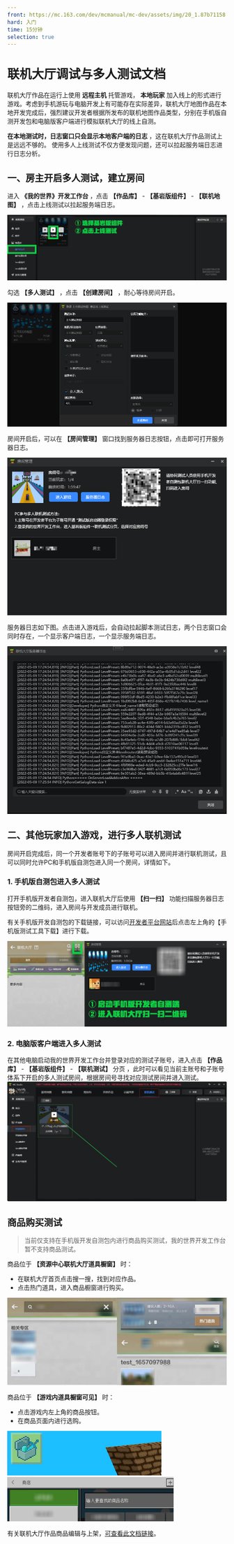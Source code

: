 ```yaml
---
front: https://mc.163.com/dev/mcmanual/mc-dev/assets/img/20_1.87b71158.png
hard: 入门
time: 15分钟
selection: true
---
```


# 联机大厅调试与多人测试文档

联机大厅作品在运行上使用 **远程主机** 托管游戏， **本地玩家** 加入线上的形式进行游戏。考虑到手机游玩与电脑开发上有可能存在实际差异，联机大厅地图作品在本地开发完成后，强烈建议开发者根据所发布的联机地图作品类型，分别在手机版自测开发包和电脑版客户端进行模拟联机大厅的线上自测。

**在本地测试时，日志窗口只会显示本地客户端的日志** ，这在联机大厅作品测试上是远远不够的。 使用多人上线测试不仅方便发现问题，还可以拉起服务端日志进行日志分析。



## 一、房主开启多人测试，建立房间
进入 **《我的世界》开发工作台** ，点击 **【作品库】** - **【基岩版组件】** - **【联机地图】** ，点击上线测试以拉起服务端日志。

![未标题-1](./images/20_0.png)

勾选 **【多人测试】** ，点击 **【创建房间】** ，耐心等待房间开启。

<img src="./images/20_1.png" alt="image-20220706213057813" style="zoom:150%;" />

房间开启后，可以在 **【房间管理】** 窗口找到服务器日志按钮，点击即可打开服务器日志。

<img src="./images/20_2.png" alt="未标题-1" style="zoom:150%;" />

服务器日志如下图。点击进入游戏后，会自动拉起脚本测试日志，两个日志窗口会同时存在，一个显示客户端日志，一个显示服务端日志。

![image-20220509174853688](./images/image-20220509174853688.png)



## 二、其他玩家加入游戏，进行多人联机测试
房间开启完成后，同一个开发者账号下的子账号可以进入房间并进行联机测试，且可以同时允许PC和手机版自测包进入同一个房间，详情如下。

### 1. 手机版自测包进入多人测试
打开手机版开发者自测包，进入联机大厅后使用 **【扫一扫】** 功能扫描服务器日志按钮旁的二维码，进入房间与开发成员进行联机。

有关手机版开发自测包的下载链接，可以访问[开发者平台网站](https://mcdev.webapp.163.com/#/square)后点击左上角的【手机版测试工具下载】进行下载。

<img src="./images/20_3.png" alt="未标题-1" style="zoom:150%;" />

### 2. 电脑版客户端进入多人测试

在其他电脑启动我的世界开发工作台并登录对应的测试子账号，进入点击 **【作品库】** - **【基岩版组件】** - **【联机测试】** 分页 ，此时可以看见当前主账号和子账号体系下开启的多人测试房间，根据房间号寻找对应测试房间并进入测试。
![](./images/20_5.png)

## 商品购买测试
> 当前仅支持在手机版开发自测包内进行商品购买测试，我的世界开发工作台暂不支持商品测试。

商品位于 **【资源中心联机大厅道具橱窗】** 时：

- 在联机大厅首页点击搜一搜，找到对应作品。
- 点击热门道具，进入商品橱窗进行购买。

![](./images/20_4.jpg)

商品位于 **【游戏内道具橱窗可见】** 时：

- 点击游戏内左上角的商品按钮。
- 在商品页面内进行选购。

![image-20220706164826093](./images/5_8.png)<img src="./images/5_9.png" alt="POPO-screenshot-20220706-164918" style="zoom:41%;" />

有关联机大厅作品商品编辑与上架，[可查看此文档链接](./5-联机大厅作品与商品上传文档.html)。